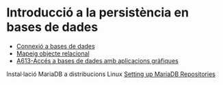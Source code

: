 # Introducció a la persistència en bases de dades

* [Connexió a bases de dades](uf6nf1a01.md)
* [Mapeig objecte relacional](uf6nf1a02.md)
* [A613-Accés a bases de dades amb aplicacions gràfiques](https://docencia.proven.cat/jmoreno/wiki/doku.php?id=docencia:dam:m03:uf6:a613)

Instal·lació MariaDB a distribucions Linux [Setting up MariaDB Repositories](https://downloads.mariadb.org/mariadb/repositories/#distro=Mint&distro_release=bionic--ubuntu_bionic&mirror=hs-esslingen&version=10.4)
